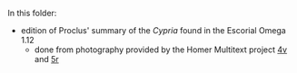 In this folder:

- edition of Proclus' summary of the *Cypria* found in the Escorial Omega 1.12
     - done from photography provided by the Homer Multitext project [4v](http://www.homermultitext.org/hmt-image-archive/E4/E4-Pages/004v-242.jpg) and [5r](http://www.homermultitext.org/hmt-image-archive/E4/E4-Pages/005r-549.jpg)
